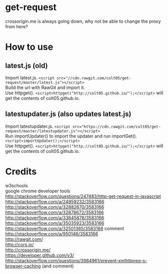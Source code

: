 # get-request
crossorigin.me is always going down, why not be able to change the proxy from here?
# How to use
## latest.js (old)
Import latest.js. `<script src="//cdn.rawgit.com/colt05/get-request/master/latest.js"></script>`  
Build the url with RawGit and import it.  
Use httpget(). `<script>httpget("http://colt05.github.io/");</script>` will get the contents of colt05.github.io.   
## latestupdater.js (also updates latest.js)  
Import latestupdater.js. `<script src="https://cdn.rawgit.com/colt05/get-request/master/latestupdater.js"></script>`    
Run importUpdater() to import the updater and run importGet(). `<script>importUpdater();</script>`  
Use httpget(). `<script>httpget("http://colt05.github.io/");</script>` will get the contents of colt05.github.io.  
# Credits
w3schools  
google chrome developer tools  
http://stackoverflow.com/questions/247483/http-get-request-in-javascript  
http://stackoverflow.com/a/24859232/3583166  
http://stackoverflow.com/a/32882670/3583166  
http://stackoverflow.com/a/32878672/3583166  
http://stackoverflow.com/a/33645878/3583166  
http://stackoverflow.com/a/35035923/3583166  
http://stackoverflow.com/a/32501365/3583166 comment  
http://stackoverflow.com/a/950146/3583166  
http://rawgit.com/  
http://cors.io/  
http://crossorigin.me/  
https://developer.github.com/v3/  
http://stackoverflow.com/questions/3984961/prevent-xmlhttpreq-s-browser-caching (and comment)  
